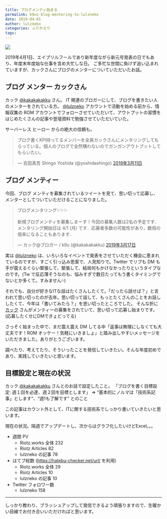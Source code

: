 ```yaml
---
title: ブログメンティ始まる
permalink: k9us-blog-mentoring-to-lulzneko
date: 2019-04-01
author: lulzneko
categories: ふりかえり
tags:
---
```


![](/articles/assets/lulzneko/seminar/blog-mentor/mentor.jpg)

2019年4月1日、エイプリルフールであり新年度ながら新元号発表の日でもあり、年度末年度始な仕事を含め大忙しな日。
ご多忙な世間に負けず追い込まれていますが、カックさんにブログのメンターについていただいたお話。


## ブログ メンター カックさん
カック [@kakakakakku](https://twitter.com/kakakakakku) さん。
IT 関連のブロガーにして、ブログを書きたい人のメンターをされている方。
[@lulzneko](https://twitter.com/lulzneko) アカウントで活動を始める前から、情報収集の ROM アカウントでフォローさせていただいて、アウトプットの習慣をはじめたくさんの記事や登壇資料で勉強させていただいていた。

サーバーレス ヒーロー からの絶大の信頼も。
<blockquote class="twitter-tweet" data-lang="ja"><p lang="ja" dir="ltr">ブログ書くKPI持ってるメンバーを全員カックさんにメンタリングしてもらっている。個人のブログで全然構わないのでガンガンアウトプットしてもらいたい。</p>&mdash; 吉田真吾 Shingo Yoshida (@yoshidashingo) <a href="https://twitter.com/yoshidashingo/status/1104962625383817216?ref_src=twsrc%5Etfw">2019年3月11日</a></blockquote>
<script async src="https://platform.twitter.com/widgets.js" charset="utf-8"></script>


## ブログ メンティー
今回、ブログ メンティを募集されているツイートを見て、思い切って応募し、メンターとしてついていただけることになりました。
<blockquote class="twitter-tweet" data-lang="ja"><p lang="ja" dir="ltr">ブログメンタリング✨✨✨<br><br>新規ブログメンティを募集しまーす！今回の募集人数は2名の予定です．メンタリング開始日は 4/1 (月) です．応募者多数の可能性があり，数倍の倍率になることもあります．</p>&mdash; カック@ブロガー / k9u (@kakakakakku) <a href="https://twitter.com/kakakakakku/status/1107416386328887296?ref_src=twsrc%5Etfw">2019年3月17日</a></blockquote>
<script async src="https://platform.twitter.com/widgets.js" charset="utf-8"></script>

実は [@lulzneko](https://twitter.com/lulzneko) は、いろいろなイベントで発表をさせていただく機会に恵まれているのですが、すごく引っ込み思案で、人見知りで。Twitter でリプも DM も手が震えるぐらい緊張して、緊張して、結局何もかけなかったりというタイプなのです。(Tw で反応薄そうなのも、悩みすぎで数日たってもう書くタイミングでないとか多くて。すみません💦)

それでも、自分が好きなITな話はたくさんしたくて。「だったら話せば？」と言われて思い切ったのが去年。思い切って話して、もっとたくさんのことをお話ししたくて、今年は「書いてみたら？」を思い切ったところでした。
そんな折に [カック](https://twitter.com/kakakakakku) さんがメンティーの募集をされていて、思い切って応募し始まりです。(応募したくせにDMできょどってる)

さっそく始まった中で、まだ震え震え DM してる中「返事は無理にしなくても大丈夫です！ROM オッケー！気軽にいきましょ」と踏み出しやすいメッセージをいただきました。ありがとうございます。

調べたり、考えてたり、そういったことを発信していきたい。そんな年度初めであり、実践していきたいと思います。


## 目標設定と現在の状況
カック [@kakakakakku](https://twitter.com/kakakakakku) さんとのお話で設定したこと。
「ブログを書く目標設定: 週１回を必達、週２回を目標とします」
⇒ “基本的にノルマは「技術系記事」とします”、“週1も了解です” とのこと

この記事はカウント外として、ITに関する技術系でしっかり書いていきたいと思います。

現在の状況。隔週でアップデートし、次からはグラフ化したいけどExcel。。。
- 週間 PV
   - Riotz.works 全体 232
   - Riotz Articles    82
   - lulzneko の記事  78
- はてブ総数 (https://hatebu-checker.net/url/  を利用)
   - Riotz.works 全体  29
   - Riotz Articles    10
   - lulzneko の記事  10
- Twitter フォロワー数
  -  lulzneko         158


----

しっかり教わり、ブラッシュアップして発信できるよう頑張りますので、生暖かい目線でお付き合いいただければと思います。
